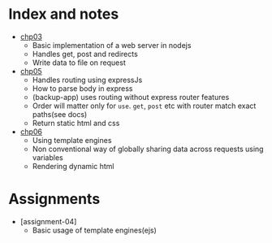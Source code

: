# Index and notes
* [chp03](./chp03) 
  * Basic implementation of a web server in nodejs
  * Handles get, post and redirects
  * Write data to file on request
* [chp05](./chp05)
  * Handles routing using expressJs
  * How to parse body in express
  * (backup-app) uses routing without express router features
  * Order will matter only for `use`. `get`, `post` etc with router match exact paths(see docs)
  * Return static html and css
* [chp06](./chp06)
  * Using template engines
  * Non conventional way of globally sharing data across requests using variables
  * Rendering dynamic html

# Assignments
* [assignment-04]
  * Basic usage of template engines(ejs)